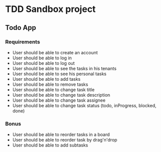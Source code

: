 # TDD Sandbox project

## Todo App

### Requirements

- User should be able to create an account
- User should be able to log in
- User should be able to log out
- User should be able to see the tasks in his tenants
- User should be able to see his personal tasks
- User should be able to add tasks
- User should be able to remove tasks
- User should be able to change task title
- User should be able to change task description
- User should be able to change task assignee
- User should be able to change task status (todo, inProgress, blocked, done)

### Bonus

- User should be able to reorder tasks in a board
- User should be able to reorder task by drag'n'drop
- User should be able to add subtasks
